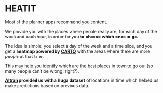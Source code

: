 # HEATIT

Most of the planner apps recommend you content.

We provide you with the places where people really are, for each day of the week and each hour, in order for you **to choose which ones to go**.

The idea is simple: you select a day of the week and a time slice, and you get a **heatmap powered by [CARTO](https://carto.com)** with the areas where there are more people at that time.

This may help you identify which are the best places in town to go out (so many people can't be wrong, right?).

**[Altran](http://www.altran.com) provided us with a huga dataset** of locations in time which helped us make predictions based on previous data.

